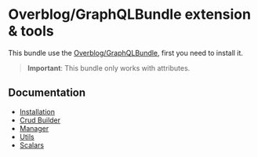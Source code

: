 Overblog/GraphQLBundle extension & tools
======================
This bundle use the [Overblog/GraphQLBundle](https://github.com/overblog/GraphQLBundle), first you need to install it.

> **Important**: This bundle only works with attributes.

Documentation
-------------
- [Installation](docs/installation.md)
- [Crud Builder](docs/crud-builder.md)
- [Manager](docs/manager.md)
- [Utils](docs/utils.md)
- [Scalars](docs/scalars.md)

